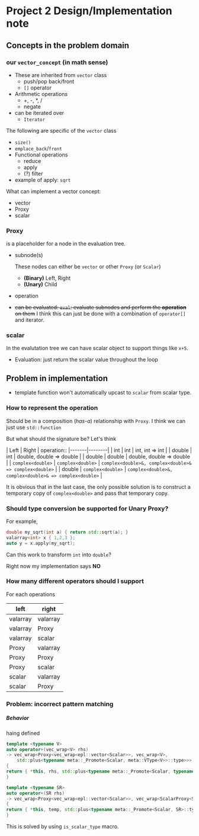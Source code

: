 # Project 2 Design/Implementation note

## Concepts in the problem domain

### our `vector_concept` (in math sense)

- These are inherited from `vector` class
	- push/pop back/front
	- `[]` operator
- Arithmetic operations
	- \+, \-, \*, /
	- negate
- can be iterated over
    - `Iterator`

The following are specific of the `vector` class

- `size()`
- `emplace_back`/`front`
- Functional operations
	- reduce
	- apply
	- (?) filter
- example of apply: `sqrt`

What can implement a vector concept:

- vector
- Proxy
- scalar




### Proxy

is a placeholder for a node in the evaluation tree.

- subnode(s)
  	
    These nodes can either be `vector` or other `Proxy` (or `Scalar`)
	- **(Binary)** Left, Right
	- **(Unary)**  Child
- operation
- ~~can be evaluated: `eval`: evaluate subnodes and perform the **operation** on them~~
	I think this can just be done with a combination of `operator[]` and iterator.

### scalar

In the evalutation tree we can have scalar object to support things like `x+5`.

- Evaluation: just return the scalar value throughout the loop




## Problem in implementation

- template function won't automatically upcast to `scalar` from scalar type.


### How to represent the operation

Should be in a composition (*has-a*) relationship with `Proxy`. I think we can just use `std::function`

But what should the signature be? Let's think

| Left | Right |  operation::
|-------|--------|
|  int      |  int      | int, int => int |
| double    |   int     | double, double => double |
| double    | double    | double, double => double |
| `complex<double>`  | `complex<double>`  |  `complex<double>&, complex<double>& => complex<double>`   |
|  double   | `complex<double>`  | `complex<double>&, complex<double>& => complex<double>`   |

It is obvious that in the last case, the only possible solution is to construct a temporary copy of `complex<double>` and pass that temporary copy.

### Should type conversion be supported for Unary Proxy?
For example,

```cpp
double my_sqrt(int a) { return std::sqrt(a); }
valarray<int> x { 1,2,3 };
auto y = x.apply(my_sqrt);
```

Can this work to transform `int` into `double`?

Right now my implementation says **NO**

### How many different operators should I support

For each operations

| left | right |
|------|-------|
| valarray | valarray |
| valarray | Proxy |
| valarray | scalar |
| Proxy    | valarray |
| Proxy    | Proxy    |
| Proxy    | scalar |
| scalar   | valarray |
| scalar   | Proxy |

### Problem: incorrect pattern matching

##### Behavior
haing defined

```cpp
template <typename V>
auto operator+(vec_wrap<V> rhs)
-> vec_wrap<Proxy<vec_wrap<epl::vector<Scalar>>, vec_wrap<V>,
	std::plus<typename meta::_Promote<Scalar, meta::VType<V>>::type>>>
{
return { *this, rhs, std::plus<typename meta::_Promote<Scalar, typename meta::VType<V>>::type>{}};
}

template <typename SR>
auto operator+(SR rhs)
-> vec_wrap<Proxy<vec_wrap<epl::vector<Scalar>>, vec_wrap<ScalarProxy<SR>>, std::plus<typename meta::_Promote<Scalar, SR>::type>>>
{
return { *this, temp, std::plus<typename meta::_Promote<Scalar, SR>::type>{}};
}
```

This is solved by using `is_scalar_type` macro.
